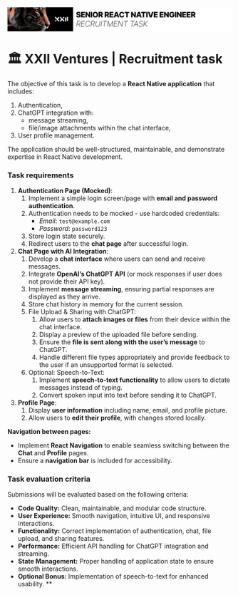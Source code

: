 <div align="center">
  <picture width="572px">
    <source media="(prefers-color-scheme: dark)" srcset="./assets/readme-header-dark.png">
    <source media="(prefers-color-scheme: light)" srcset="./assets/readme-header-light.png">
    <img alt="Shows a black logo in light color mode and a white one in dark color mode." src="./assets/readme-header-light.png">
  </picture>
</div>

# 🏛️ XXII Ventures | Recruitment task

The objective of this task is to develop a **React Native application** that includes:

1. Authentication, 
2. ChatGPT integration with:
   - message streaming, 
   - file/image attachments within the chat interface,
3. User profile management. 

The application should be well-structured, maintainable, and demonstrate expertise in React Native development.

### **Task requirements**

1. **Authentication Page (Mocked)**:
   1. Implement a simple login screen/page with **email and password authentication**.  
   2. Authentication needs to be mocked - use hardcoded credentials:  
      - *Email*: `test@example.com`  
      - *Password*: `password123`  
   3. Store login state securely.  
   4. Redirect users to the **chat page** after successful login.  
2. **Chat Page with AI Integration**:  
   1. Develop a **chat interface** where users can send and receive messages.  
   2. Integrate **OpenAI’s ChatGPT API** (or mock responses if user does not provide their API key).
   3. Implement **message streaming**, ensuring partial responses are displayed as they arrive.  
   4. Store chat history in memory for the current session.  
   5. File Upload & Sharing with ChatGPT:
      1. Allow users to **attach images or files** from their device within the chat interface.  
      2. Display a preview of the uploaded file before sending.  
      3. Ensure the **file is sent along with the user’s message** to ChatGPT.  
      4. Handle different file types appropriately and provide feedback to the user if an unsupported format is selected.  
   6. Optional: Speech-to-Text:
      1. Implement **speech-to-text functionality** to allow users to dictate messages instead of typing.
      2. Convert spoken input into text before sending it to ChatGPT.  
3. **Profile Page**:
   1. Display **user information** including name, email, and profile picture.  
   2. Allow users to **edit their profile**, with changes stored locally.  

**Navigation between pages:**  

- Implement **React Navigation** to enable seamless switching between the **Chat** and **Profile** pages.  
- Ensure a **navigation bar** is included for accessibility.  

### Task evaluation criteria  
Submissions will be evaluated based on the following criteria:  

- **Code Quality:** Clean, maintainable, and modular code structure.  
- **User Experience:** Smooth navigation, intuitive UI, and responsive interactions.  
- **Functionality:** Correct implementation of authentication, chat, file upload, and sharing features.  
- **Performance:** Efficient API handling for ChatGPT integration and streaming.  
- **State Management:** Proper handling of application state to ensure smooth interactions.  
- **Optional Bonus:** Implementation of speech-to-text for enhanced usability.  **